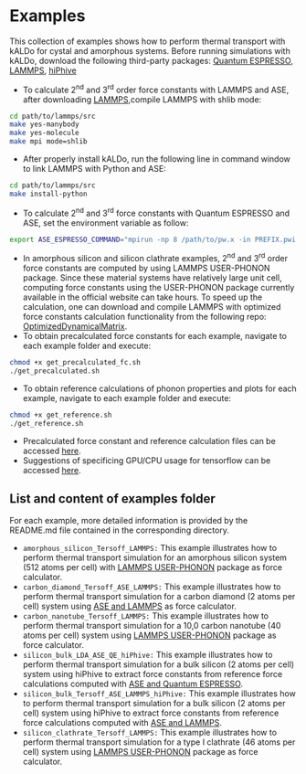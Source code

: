 # Examples
This collection of examples shows how to perform thermal transport with kALDo for cystal and amorphous
systems. Before running simulations with kALDo, download the following third-party packages:  [Quantum ESPRESSO](https://www.quantum-espresso.org/), [LAMMPS](https://lammps.sandia.gov/download.html), [hiPhive](https://hiphive.materialsmodeling.org/)
- To calculate 2<sup>nd</sup> and 3<sup>rd</sup> order force constants with LAMMPS and ASE, after downloading [LAMMPS](https://lammps.sandia.gov/),compile LAMMPS with shlib mode:
```bash
cd path/to/lammps/src
make yes-manybody
make yes-molecule
make mpi mode=shlib
```
- After properly install kALDo, run the following line in command window to link LAMMPS with Python and ASE:
```bash
cd path/to/lammps/src
make install-python				
```
- To calculate 2<sup>nd</sup> and 3<sup>rd</sup>  force constants with Quantum ESPRESSO and ASE, set the environment variable as follow:
```	bash			
export ASE_ESPRESSO_COMMAND="mpirun -np 8 /path/to/pw.x -in PREFIX.pwi > PREFIX.pwo"
```
- In amorphous silicon and silicon clathrate examples, 2<sup>nd</sup> and 3<sup>rd</sup> order force constants are computed by using LAMMPS USER-PHONON package. Since these material systems have relatively large  unit cell, computing force constants using the USER-PHONON package currently available in the official website can take hours. 
To speed up the calculation, one can download and compile LAMMPS with optimized force constants calculation functionality from the following repo: [OptimizedDynamicalMatrix](https://github.com/charlessievers/lammps/tree/OptimizedDynamicalMatrix). 
- To obtain precalculated force constants for each example, navigate to each example folder and execute:
```bash
chmod +x get_precalculated_fc.sh
./get_precalculated.sh
```
- To obtain reference calculations of phonon properties and plots for each example, navigate to each example folder and execute:
```bash
chmod +x get_reference.sh
./get_reference.sh
```
- Precalculated force constant and reference calculation files can be accessed [here](http://sophe.ucdavis.edu/structures/reference/updated_example/).
- Suggestions of specificing GPU/CPU usage for tensorflow can be accessed [here](https://stackoverflow.com/questions/40069883/how-to-set-specific-gpu-in-tensorflow).
## List and content of examples folder
For each example, more detailed information is provided by the README.md file contained in the corresponding directory.
- `amorphous_silicon_Tersoff_LAMMPS:`
This example illustrates how to perform thermal transport simulation for an amorphous silicon system (512 atoms per cell) with [LAMMPS USER-PHONON](https://lammps.sandia.gov/doc/Packages_details.html#pkg-user-phonon) package as force calculator.
- `carbon_diamond_Tersoff_ASE_LAMMPS:`
This example illustrates how to perform thermal transport simulation for a carbon diamond (2 atoms per cell) system using [ASE and LAMMPS](https://wiki.fysik.dtu.dk/ase/_modules/ase/calculators/lammpslib.html) as force calculator.
- `carbon_nanotube_Tersoff_LAMMPS:`
This example illustrates how to perform thermal transport simulation for a 10,0 carbon nanotube (40 atoms per cell) system using [LAMMPS USER-PHONON](https://lammps.sandia.gov/doc/Packages_details.html#pkg-user-phonon) package as force calculator.
- `silicon_bulk_LDA_ASE_QE_hiPhive:`
This example illustrates how to perform thermal transport simulation for a bulk silicon (2 atoms per cell) system using hiPhive to extract force constants 
from reference force calculations computed with  [ASE and Quantum ESPRESSO](https://wiki.fysik.dtu.dk/ase/ase/calculators/espresso.html).
- `silicon_bulk_Tersoff_ASE_LAMMPS_hiPhive:`
This example illustrates how to perform thermal transport simulation for a bulk silicon (2 atoms per cell) system using hiPhive to extract force constants 
from reference force calculations computed with  [ASE and LAMMPS](https://wiki.fysik.dtu.dk/ase/_modules/ase/calculators/lammpslib.html).
- `silicon_clathrate_Tersoff_LAMMPS:`
This example illustrates how to perform thermal transport simulation for a type I clathrate (46 atoms per cell) system using [LAMMPS USER-PHONON](https://lammps.sandia.gov/doc/Packages_details.html#pkg-user-phonon) package as force calculator.
